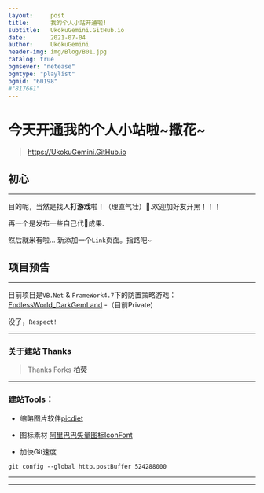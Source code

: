 ```yaml
---
layout:     post
title:      我的个人小站开通啦!
subtitle:   UkokuGemini.GitHub.io
date:       2021-07-04
author:     UkokuGemini
header-img: img/Blog/B01.jpg
catalog: true
bgmsever: "netease"
bgmtype: "playlist"
bgmid: "60198"
#"817661"
---
```


#  今天开通我的个人小站啦~撒花~
>https://UkokuGemini.GitHub.io

## 初心

---

目的呢，当然是找人**打游戏**啦！（理直气壮）🤭.欢迎加好友开黑！！！

再一个是发布一些自己代🐎成果.

然后就米有啦...
新添加一个`Link`页面。指路吧~
## 项目预告

---

目前项目是`VB.Net` & `FrameWork4.7`下的防置策略游戏：
[EndlessWorld_DarkGemLand](http://www.github.com\UkokuGemini\DGL_Rise) -（目前Private)

  没了，`Respect!`

---


### 关于建站 Thanks

>Thanks Forks [柏荧](http://qiubaiying.vip/)

---

### 建站Tools：

- 缩略图片软件[picdiet](https://www.picdiet.com/zh-cn)
- 图标素材 [阿里巴巴矢量图标IconFont](https://www.iconfont.cn/)

- 加快Git速度

```
git config --global http.postBuffer 524288000
```

---

---

 